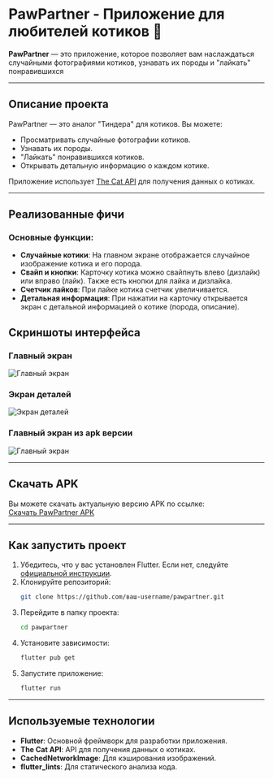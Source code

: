 
# PawPartner - Приложение для любителей котиков 🐾

**PawPartner** — это приложение, которое позволяет вам наслаждаться случайными фотографиями котиков, узнавать их породы и "лайкать" понравившихся

---

## Описание проекта

PawPartner — это аналог "Тиндера" для котиков. Вы можете:
- Просматривать случайные фотографии котиков.
- Узнавать их породы.
- "Лайкать" понравившихся котиков.
- Открывать детальную информацию о каждом котике.

Приложение использует [The Cat API](https://thecatapi.com/) для получения данных о котиках.

---

## Реализованные фичи

### Основные функции:
- **Случайные котики**: На главном экране отображается случайное изображение котика и его порода.
- **Свайп и кнопки**: Карточку котика можно свайпнуть влево (дизлайк) или вправо (лайк). Также есть кнопки для лайка и дизлайка.
- **Счетчик лайков**: При лайке котика счетчик увеличивается.
- **Детальная информация**: При нажатии на карточку открывается экран с детальной информацией о котике (порода, описание).

## Скриншоты интерфейса

### Главный экран
![Главный экран](screenshots/home_screen_2.png)

### Экран деталей
![Экран деталей](screenshots/detail_screen.png)

### Главный экран из apk версии
![Главный экран](screenshots/apk_home_screen.png)

---

## Скачать APK

Вы можете скачать актуальную версию APK по ссылке:  
[Скачать PawPartner APK](https://drive.google.com/file/d/1PtKsmQth_oZhh2nj4s-ic-PjI-jCBDB3/view?usp=sharing)

---

## Как запустить проект

1. Убедитесь, что у вас установлен Flutter. Если нет, следуйте [официальной инструкции](https://flutter.dev/docs/get-started/install).
2. Клонируйте репозиторий:
   ```bash
   git clone https://github.com/ваш-username/pawpartner.git
   ```
3. Перейдите в папку проекта:
   ```bash
   cd pawpartner
   ```
4. Установите зависимости:
   ```bash
   flutter pub get
   ```
5. Запустите приложение:
   ```bash
   flutter run
   ```

---

## Используемые технологии

- **Flutter**: Основной фреймворк для разработки приложения.
- **The Cat API**: API для получения данных о котиках.
- **CachedNetworkImage**: Для кэширования изображений.
- **flutter_lints**: Для статического анализа кода.